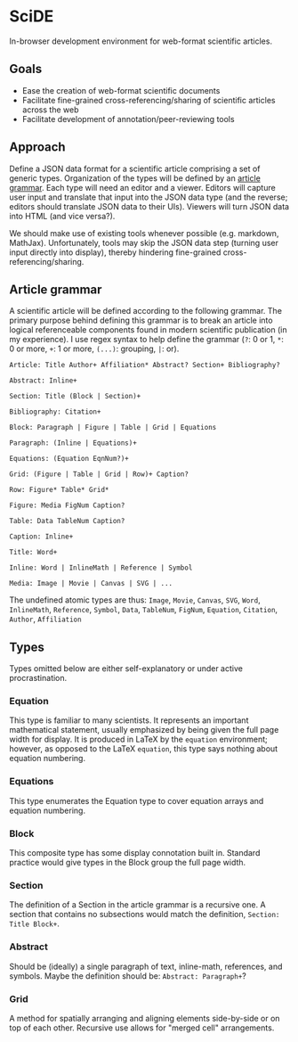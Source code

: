 # SciDE

In-browser development environment for web-format scientific articles.

## Goals

* Ease the creation of web-format scientific documents
* Facilitate fine-grained cross-referencing/sharing of scientific articles across the web
* Facilitate development of annotation/peer-reviewing tools

## Approach

Define a JSON data format for a scientific article comprising a set of generic
types.
Organization of the types will be defined by an
[article grammar](https://github.com/bauerca/scide#article-grammar).
Each type will need an editor and a viewer. Editors will capture
user input and translate that input into
the JSON data type (and the reverse; editors should translate JSON data to their UIs).
Viewers will turn JSON data into HTML (and vice versa?).

We should make use of existing tools whenever possible (e.g. markdown, MathJax).
Unfortunately, tools may skip the JSON data step (turning user input directly into
display), thereby hindering fine-grained cross-referencing/sharing.

## Article grammar

A scientific article will be defined according to the following grammar. The primary purpose
behind defining this grammar is to break an article into logical referenceable
components found in modern scientific publication (in my experience).
I use regex syntax to help define the grammar (`?`: 0 or 1, `*`: 0 or more, `+`: 1 or more,
`(...)`: grouping, `|`: or).

```
Article: Title Author+ Affiliation* Abstract? Section+ Bibliography?

Abstract: Inline+

Section: Title (Block | Section)+

Bibliography: Citation+

Block: Paragraph | Figure | Table | Grid | Equations

Paragraph: (Inline | Equations)+

Equations: (Equation EqnNum?)+

Grid: (Figure | Table | Grid | Row)+ Caption?

Row: Figure* Table* Grid*

Figure: Media FigNum Caption?

Table: Data TableNum Caption?

Caption: Inline+

Title: Word+

Inline: Word | InlineMath | Reference | Symbol

Media: Image | Movie | Canvas | SVG | ...
```

The undefined atomic types are thus:
`Image`, `Movie`, `Canvas`, `SVG`, `Word`, `InlineMath`, `Reference`,
`Symbol`, `Data`, `TableNum`, `FigNum`, `Equation`, `Citation`, `Author`,
`Affiliation`

## Types

Types omitted below are either self-explanatory or under active procrastination.

### Equation

This type is familiar to many scientists. It represents an important mathematical
statement, usually emphasized by being given the full page width for display. It is
produced in LaTeX by the `equation` environment; however, as opposed to the LaTeX
`equation`, this type says nothing about equation numbering.

### Equations

This type enumerates the Equation type to cover equation arrays and equation numbering.

### Block

This composite type has some display connotation built in. Standard practice would
give types in the Block group the full page width.

### Section

The definition of a Section in the article grammar is a recursive one. A section that
contains no subsections would match the definition, `Section: Title Block+`.

### Abstract

Should be (ideally) a single paragraph of text, inline-math, references, and symbols.
Maybe the definition should be: `Abstract: Paragraph+`?

### Grid

A method for spatially arranging and aligning elements side-by-side or on top of each other. 
Recursive use allows for "merged cell" arrangements.
